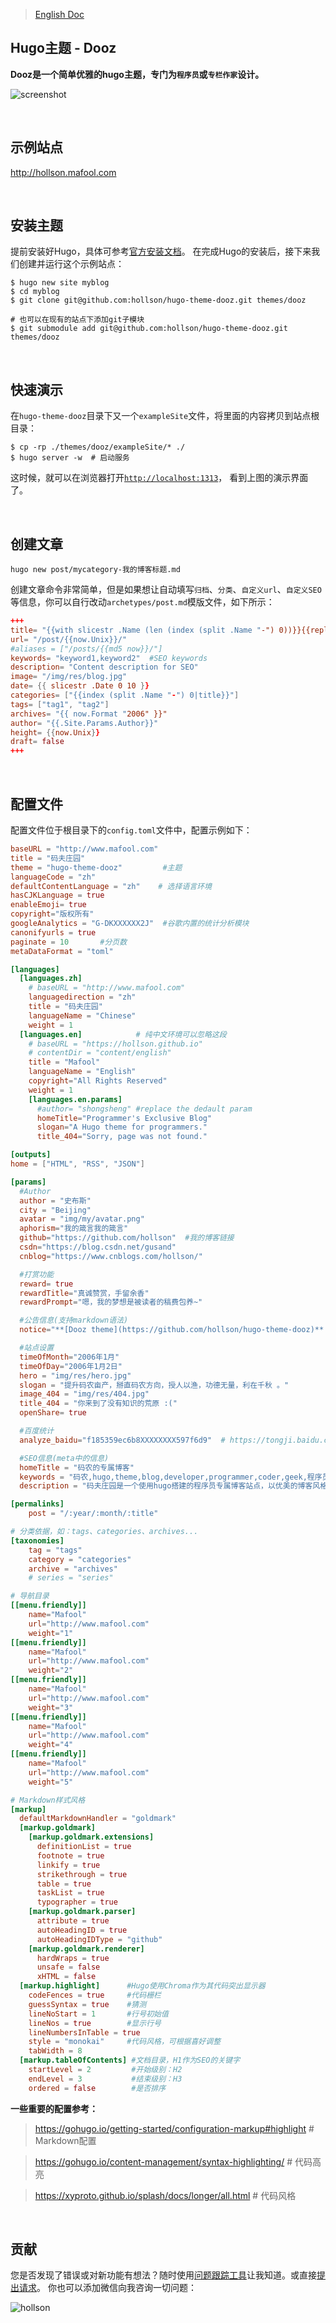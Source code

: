 > [English Doc](./README.md)


## Hugo主题 - Dooz
**Dooz是一个简单优雅的hugo主题，专门为`程序员`或`专栏作家`设计。**

![screenshot](images/tn.png)

<br/>

## 示例站点
http://hollson.mafool.com


<br/>

## 安装主题
提前安装好Hugo，具体可参考[官方安装文档](https://gohugo.io/getting-started/installing/)。
在完成Hugo的安装后，接下来我们创建并运行这个示例站点：

```shell
$ hugo new site myblog 
$ cd myblog
$ git clone git@github.com:hollson/hugo-theme-dooz.git themes/dooz

# 也可以在现有的站点下添加git子模块
$ git submodule add git@github.com:hollson/hugo-theme-dooz.git themes/dooz
```

<br/>


## 快速演示

在`hugo-theme-dooz`目录下又一个`exampleSite`文件，将里面的内容拷贝到站点根目录：
```shell
$ cp -rp ./themes/dooz/exampleSite/* ./
$ hugo server -w  # 启动服务
```
这时候，就可以在浏览器打开[`http://localhost:1313`](http://localhost:1313)， 看到上图的演示界面了。

<br/>

## 创建文章
```shell
hugo new post/mycategory-我的博客标题.md
```
创建文章命令非常简单，但是如果想让自动填写`归档`、`分类`、`自定义url`、`自定义SEO`等信息，你可以自行改动`archetypes/post.md`模版文件，如下所示：

```toml
+++
title= "{{with slicestr .Name (len (index (split .Name "-") 0))}}{{replace . "-" " "|strings.TrimLeft " "|title}}{{end}}"
url= "/post/{{now.Unix}}/"
#aliases = ["/posts/{{md5 now}}/"]
keywords= "keyword1,keyword2"  #SEO keywords
description= "Content description for SEO"
image= "/img/res/blog.jpg"
date= {{ slicestr .Date 0 10 }}
categories= ["{{index (split .Name "-") 0|title}}"]
tags= ["tag1", "tag2"]
archives= "{{ now.Format "2006" }}"
author= "{{.Site.Params.Author}}"
height= {{now.Unix}}
draft= false
+++
```

<br/>

## 配置文件
配置文件位于根目录下的`config.toml`文件中，配置示例如下：
```toml
baseURL = "http://www.mafool.com"
title = "码夫庄园"
theme = "hugo-theme-dooz"         #主题
languageCode = "zh"
defaultContentLanguage = "zh"    # 选择语言环境
hasCJKLanguage = true
enableEmoji= true
copyright="版权所有"
googleAnalytics = "G-DKXXXXXX2J"  #谷歌内置的统计分析模块
canonifyurls = true
paginate = 10       #分页数
metaDataFormat = "toml"

[languages]
  [languages.zh]
    # baseURL = "http://www.mafool.com"
    languagedirection = "zh"
    title = "码夫庄园"
    languageName = "Chinese"
    weight = 1
  [languages.en]            # 纯中文环境可以忽略这段
    # baseURL = "https://hollson.github.io"
    # contentDir = "content/english"    
    title = "Mafool"
    languageName = "English"
    copyright="All Rights Reserved"
    weight = 1    
    [languages.en.params]    
      #author= "shongsheng" #replace the dedault param    
      homeTitle="Programmer's Exclusive Blog"     
      slogan="A Hugo theme for programmers."    
      title_404="Sorry, page was not found."

[outputs]
home = ["HTML", "RSS", "JSON"]

[params]
  #Author
  author = "史布斯"
  city = "Beijing"
  avatar = "img/my/avatar.png"
  aphorism="我的箴言我的箴言"
  github="https://github.com/hollson"  #我的博客链接
  csdn="https://blog.csdn.net/gusand"
  cnblog="https://www.cnblogs.com/hollson/"

  #打赏功能 
  reward= true
  rewardTitle="真诚赞赏，手留余香"
  rewardPrompt="嗯，我的梦想是被读者的稿费包养~"

  #公告信息(支持markdown语法)
  notice="**[Dooz theme](https://github.com/hollson/hugo-theme-dooz)** updated, hurry up and experience it! `2020.03.22`"

  #站点设置
  timeOfMonth="2006年1月"
  timeOfDay="2006年1月2日"
  hero = "img/res/hero.jpg"
  slogan = "提升码农亩产，掰直码农方向，授人以渔，功德无量，利在千秋 。"
  image_404 = "img/res/404.jpg"
  title_404 = "你来到了没有知识的荒原 :("
  openShare= true

  #百度统计
  analyze_baidu="f185359ec6b8XXXXXXXX597f6d9"  # https://tongji.baidu.com/web/welcome/login

  #SEO信息(meta中的信息)
  homeTitle = "码农的专属博客"
  keywords = "码农,hugo,theme,blog,developer,programmer,coder,geek,程序员,主题,个人博客,github博客,golang,微服务"
  description = "码夫庄园是一个使用hugo搭建的程序员专属博客站点，以优美的博客风格，丰富的展现方式向广大程序员们传播最新的golang、docker、k8s、微服务、大数据、人工智能、等技术。"

[permalinks]
    post = "/:year/:month/:title"

# 分类依据，如：tags、categories、archives...
[taxonomies]
    tag = "tags"
    category = "categories"
    archive = "archives"
    # series = "series"

# 导航目录
[[menu.friendly]]
    name="Mafool"    
    url="http://www.mafool.com"    
    weight="1"
[[menu.friendly]]
    name="Mafool"    
    url="http://www.mafool.com"    
    weight="2"
[[menu.friendly]]
    name="Mafool"    
    url="http://www.mafool.com"    
    weight="3"    
[[menu.friendly]]
    name="Mafool"    
    url="http://www.mafool.com"    
    weight="4"
[[menu.friendly]]
    name="Mafool"    
    url="http://www.mafool.com"
    weight="5"

# Markdown样式风格
[markup]
  defaultMarkdownHandler = "goldmark"
  [markup.goldmark]
    [markup.goldmark.extensions]    
      definitionList = true    
      footnote = true    
      linkify = true    
      strikethrough = true    
      table = true    
      taskList = true    
      typographer = true    
    [markup.goldmark.parser]    
      attribute = true    
      autoHeadingID = true    
      autoHeadingIDType = "github"    
    [markup.goldmark.renderer]
      hardWraps = true
      unsafe = false    
      xHTML = false
  [markup.highlight]      #Hugo使用Chroma作为其代码突出显示器
    codeFences = true     #代码栅栏
    guessSyntax = true    #猜测
    lineNoStart = 1       #行号初始值
    lineNos = true        #显示行号
    lineNumbersInTable = true
    style = "monokai"     #代码风格，可根据喜好调整
    tabWidth = 8
  [markup.tableOfContents] #文档目录，H1作为SEO的关键字
    startLevel = 2         #开始级别：H2  
    endLevel = 3           #结束级别：H3
    ordered = false        #是否排序
```
**一些重要的配置参考：**
>  https://gohugo.io/getting-started/configuration-markup#highlight  # Markdown配置

>  https://gohugo.io/content-management/syntax-highlighting/   # 代码高亮

>  https://xyproto.github.io/splash/docs/longer/all.html  # 代码风格


<br/>

## 贡献
您是否发现了错误或对新功能有想法？随时使用[问题跟踪工具](https://github.com/hollson/hugo-theme-dooz/issues)让我知道。或直接[提出请求](https://github.com/hollson/hugo-theme-dooz/pulls)。 你也可以添加微信向我咨询一切问题：

![hollson](/static/img/reward/wechat.png)
